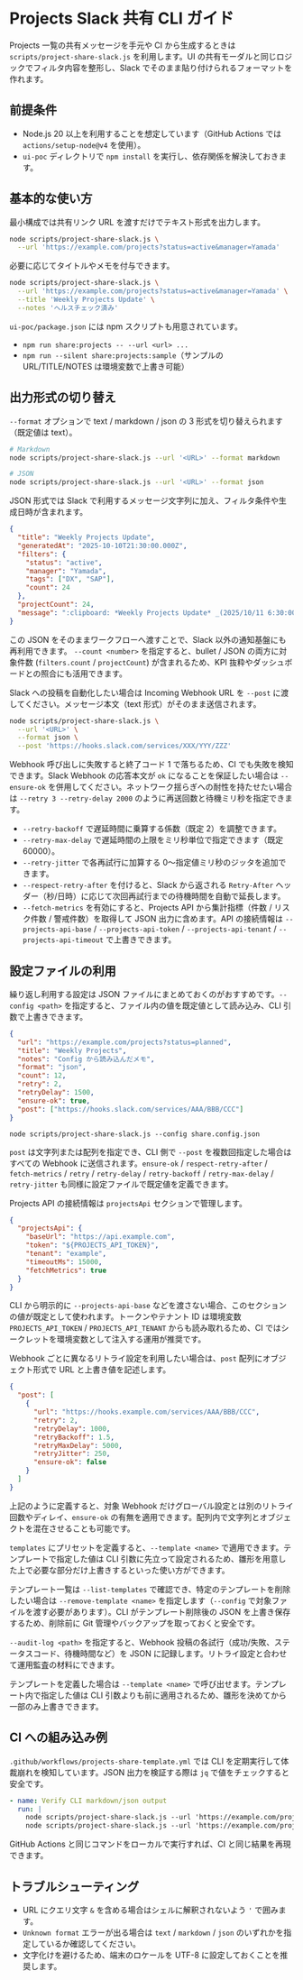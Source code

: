# Projects Slack 共有 CLI ガイド

Projects 一覧の共有メッセージを手元や CI から生成するときは `scripts/project-share-slack.js` を利用します。UI の共有モーダルと同じロジックでフィルタ内容を整形し、Slack でそのまま貼り付けられるフォーマットを作れます。

## 前提条件
- Node.js 20 以上を利用することを想定しています（GitHub Actions では `actions/setup-node@v4` を使用）。
- `ui-poc` ディレクトリで `npm install` を実行し、依存関係を解決しておきます。

## 基本的な使い方
最小構成では共有リンク URL を渡すだけでテキスト形式を出力します。

```bash
node scripts/project-share-slack.js \
  --url 'https://example.com/projects?status=active&manager=Yamada'
```

必要に応じてタイトルやメモを付与できます。

```bash
node scripts/project-share-slack.js \
  --url 'https://example.com/projects?status=active&manager=Yamada' \
  --title 'Weekly Projects Update' \
  --notes 'ヘルスチェック済み'
```

`ui-poc/package.json` には npm スクリプトも用意されています。

- `npm run share:projects -- --url <url> ...`
- `npm run --silent share:projects:sample`（サンプルの URL/TITLE/NOTES は環境変数で上書き可能）

## 出力形式の切り替え
`--format` オプションで text / markdown / json の 3 形式を切り替えられます（既定値は text）。

```bash
# Markdown
node scripts/project-share-slack.js --url '<URL>' --format markdown

# JSON
node scripts/project-share-slack.js --url '<URL>' --format json
```

JSON 形式では Slack で利用するメッセージ文字列に加え、フィルタ条件や生成日時が含まれます。

```json
{
  "title": "Weekly Projects Update",
  "generatedAt": "2025-10-10T21:30:00.000Z",
  "filters": {
    "status": "active",
    "manager": "Yamada",
    "tags": ["DX", "SAP"],
    "count": 24
  },
  "projectCount": 24,
  "message": ":clipboard: *Weekly Projects Update* _(2025/10/11 6:30:00)_\n..."
}
```

この JSON をそのままワークフローへ渡すことで、Slack 以外の通知基盤にも再利用できます。
`--count <number>` を指定すると、bullet / JSON の両方に対象件数 (`filters.count` / `projectCount`) が含まれるため、KPI 抜粋やダッシュボードとの照合にも活用できます。

Slack への投稿を自動化したい場合は Incoming Webhook URL を `--post` に渡してください。メッセージ本文（text 形式）がそのまま送信されます。

```bash
node scripts/project-share-slack.js \
  --url '<URL>' \
  --format json \
  --post 'https://hooks.slack.com/services/XXX/YYY/ZZZ'
```

Webhook 呼び出しに失敗すると終了コード 1 で落ちるため、CI でも失敗を検知できます。Slack Webhook の応答本文が `ok` になることを保証したい場合は `--ensure-ok` を併用してください。ネットワーク揺らぎへの耐性を持たせたい場合は `--retry 3 --retry-delay 2000` のように再送回数と待機ミリ秒を指定できます。

- `--retry-backoff` で遅延時間に乗算する係数（既定 2）を調整できます。
- `--retry-max-delay` で遅延時間の上限をミリ秒単位で指定できます（既定 60000）。
- `--retry-jitter` で各再試行に加算する 0〜指定値ミリ秒のジッタを追加できます。
- `--respect-retry-after` を付けると、Slack から返される `Retry-After` ヘッダー（秒/日時）に応じて次回再試行までの待機時間を自動で延長します。
- `--fetch-metrics` を有効にすると、Projects API から集計指標（件数 / リスク件数 / 警戒件数）を取得して JSON 出力に含めます。API の接続情報は `--projects-api-base` / `--projects-api-token` / `--projects-api-tenant` / `--projects-api-timeout` で上書きできます。

## 設定ファイルの利用
繰り返し利用する設定は JSON ファイルにまとめておくのがおすすめです。`--config <path>` を指定すると、ファイル内の値を既定値として読み込み、CLI 引数で上書きできます。

```json
{
  "url": "https://example.com/projects?status=planned",
  "title": "Weekly Projects",
  "notes": "Config から読み込んだメモ",
  "format": "json",
  "count": 12,
  "retry": 2,
  "retryDelay": 1500,
  "ensure-ok": true,
  "post": ["https://hooks.slack.com/services/AAA/BBB/CCC"]
}
```

```
node scripts/project-share-slack.js --config share.config.json
```

`post` は文字列または配列を指定でき、CLI 側で `--post` を複数回指定した場合はすべての Webhook に送信されます。`ensure-ok` / `respect-retry-after` / `fetch-metrics` / `retry` / `retry-delay` / `retry-backoff` / `retry-max-delay` / `retry-jitter` も同様に設定ファイルで既定値を定義できます。

Projects API の接続情報は `projectsApi` セクションで管理します。

```json
{
  "projectsApi": {
    "baseUrl": "https://api.example.com",
    "token": "${PROJECTS_API_TOKEN}",
    "tenant": "example",
    "timeoutMs": 15000,
    "fetchMetrics": true
  }
}
```

CLI から明示的に `--projects-api-base` などを渡さない場合、このセクションの値が既定として使われます。トークンやテナント ID は環境変数 `PROJECTS_API_TOKEN` / `PROJECTS_API_TENANT` からも読み取れるため、CI ではシークレットを環境変数として注入する運用が推奨です。

Webhook ごとに異なるリトライ設定を利用したい場合は、`post` 配列にオブジェクト形式で URL と上書き値を記述します。

```json
{
  "post": [
    {
      "url": "https://hooks.example.com/services/AAA/BBB/CCC",
      "retry": 2,
      "retryDelay": 1000,
      "retryBackoff": 1.5,
      "retryMaxDelay": 5000,
      "retryJitter": 250,
      "ensure-ok": false
    }
  ]
}
```

上記のように定義すると、対象 Webhook だけグローバル設定とは別のリトライ回数やディレイ、`ensure-ok` の有無を適用できます。配列内で文字列とオブジェクトを混在させることも可能です。

`templates` にプリセットを定義すると、`--template <name>` で適用できます。テンプレートで指定した値は CLI 引数に先立って設定されるため、雛形を用意した上で必要な部分だけ上書きするといった使い方ができます。

テンプレート一覧は `--list-templates` で確認でき、特定のテンプレートを削除したい場合は `--remove-template <name>` を指定します（`--config` で対象ファイルを渡す必要があります）。CLI がテンプレート削除後の JSON を上書き保存するため、削除前に Git 管理やバックアップを取っておくと安全です。

`--audit-log <path>` を指定すると、Webhook 投稿の各試行（成功/失敗、ステータスコード、待機時間など）を JSON に記録します。リトライ設定と合わせて運用監査の材料にできます。

テンプレートを定義した場合は `--template <name>` で呼び出せます。テンプレート内で指定した値は CLI 引数よりも前に適用されるため、雛形を決めてから一部のみ上書きできます。

## CI への組み込み例
`.github/workflows/projects-share-template.yml` では CLI を定期実行して体裁崩れを検知しています。JSON 出力を検証する際は `jq` で値をチェックすると安全です。

```yaml
- name: Verify CLI markdown/json output
  run: |
    node scripts/project-share-slack.js --url 'https://example.com/projects?status=active' --format markdown > /tmp/share.md
    node scripts/project-share-slack.js --url 'https://example.com/projects?status=active' --format json | jq -e '.filters.status == "active"'
```

GitHub Actions と同じコマンドをローカルで実行すれば、CI と同じ結果を再現できます。

## トラブルシューティング
- URL にクエリ文字 `&` を含める場合はシェルに解釈されないよう `'` で囲みます。
- `Unknown format` エラーが出る場合は `text` / `markdown` / `json` のいずれかを指定しているか確認してください。
- 文字化けを避けるため、端末のロケールを UTF-8 に設定しておくことを推奨します。
